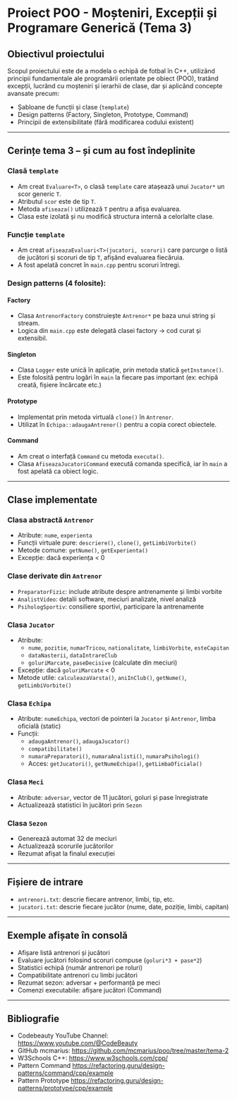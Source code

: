 # Proiect POO - Moșteniri, Excepții și Programare Generică (Tema 3)

## Obiectivul proiectului
Scopul proiectului este de a modela o echipă de fotbal în C++, utilizând principii fundamentale ale programării orientate pe obiect (POO), tratând excepții, lucrând cu moșteniri și ierarhii de clase, dar și aplicând concepte avansate precum:
- Șabloane de funcții și clase (`template`)
- Design patterns (Factory, Singleton, Prototype, Command)
- Principii de extensibilitate (fără modificarea codului existent)

---

## Cerințe tema 3 – și cum au fost îndeplinite

### Clasă `template`
- Am creat `Evaluare<T>`, o clasă `template` care atașează unui `Jucator*` un scor generic `T`.
- Atributul `scor` este de tip `T`.
- Metoda `afiseaza()` utilizează `T` pentru a afișa evaluarea.
- Clasa este izolată și nu modifică structura internă a celorlalte clase.

### Funcție `template`
- Am creat `afiseazaEvaluari<T>(jucatori, scoruri)` care parcurge o listă de jucători și scoruri de tip `T`, afișând evaluarea fiecăruia.
- A fost apelată concret în `main.cpp` pentru scoruri întregi.

### Design patterns (4 folosite):

#### Factory
- Clasa `AntrenorFactory` construiește `Antrenor*` pe baza unui string și stream.
- Logica din `main.cpp` este delegată clasei factory → cod curat și extensibil.

#### Singleton
- Clasa `Logger` este unică în aplicație, prin metoda statică `getInstance()`.
- Este folosită pentru logări în `main` la fiecare pas important (ex: echipă creată, fișiere încărcate etc.)

#### Prototype
- Implementat prin metoda virtuală `clone()` în `Antrenor`.
- Utilizat în `Echipa::adaugaAntrenor()` pentru a copia corect obiectele.

#### Command
- Am creat o interfață `Command` cu metoda `executa()`.
- Clasa `AfiseazaJucatoriCommand` execută comanda specifică, iar în `main` a fost apelată ca obiect logic.

---

## Clase implementate

### Clasa abstractă `Antrenor`
- Atribute: `nume`, `experienta`
- Funcții virtuale pure: `descriere()`, `clone()`, `getLimbiVorbite()`
- Metode comune: `getNume()`, `getExperienta()`
- Excepție: dacă experiența < 0

### Clase derivate din `Antrenor`
- `PreparatorFizic`: include atribute despre antrenamente și limbi vorbite
- `AnalistVideo`: detalii software, meciuri analizate, nivel analiză
- `PsihologSportiv`: consiliere sportivi, participare la antrenamente

### Clasa `Jucator`
- Atribute:
  - `nume`, `pozitie`, `numarTricou`, `nationalitate`, `limbiVorbite`, `esteCapitan`
  - `dataNasterii`, `dataIntrareClub`
  - `goluriMarcate`, `paseDecisive` (calculate din meciuri)
- Excepție: dacă `goluriMarcate` < 0
- Metode utile: `calculeazaVarsta()`, `aniInClub()`, `getNume()`, `getLimbiVorbite()`

### Clasa `Echipa`
- Atribute: `numeEchipa`, vectori de pointeri la `Jucator` și `Antrenor`, limba oficială (static)
- Funcții:
  - `adaugaAntrenor()`, `adaugaJucator()`
  - `compatibilitate()`
  - `numaraPreparatori()`, `numaraAnalisti()`, `numaraPsihologi()`
  - Acces: `getJucatori()`, `getNumeEchipa()`, `getLimbaOficiala()`

### Clasa `Meci`
- Atribute: `adversar`, vector de 11 jucători, goluri și pase înregistrate
- Actualizează statistici în jucători prin `Sezon`

### Clasa `Sezon`
- Generează automat 32 de meciuri
- Actualizează scorurile jucătorilor
- Rezumat afișat la finalul execuției

---

## Fișiere de intrare
- `antrenori.txt`: descrie fiecare antrenor, limbi, tip, etc.
- `jucatori.txt`: descrie fiecare jucător (nume, date, poziție, limbi, capitan)

---

## Exemple afișate în consolă
- Afișare listă antrenori și jucători
- Evaluare jucători folosind scoruri compuse (`goluri*3 + pase*2`)
- Statistici echipă (număr antrenori pe roluri)
- Compatibilitate antrenori cu limbi jucători
- Rezumat sezon: adversar + performanță pe meci
- Comenzi executabile: afișare jucători (Command)

---

## Bibliografie
- Codebeauty YouTube Channel: https://www.youtube.com/@CodeBeauty  
- GitHub mcmarius: https://github.com/mcmarius/poo/tree/master/tema-2  
- W3Schools C++: https://www.w3schools.com/cpp/  
- Pattern Command https://refactoring.guru/design-patterns/command/cpp/example
- Pattern Prototype https://refactoring.guru/design-patterns/prototype/cpp/example
